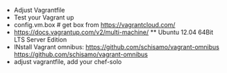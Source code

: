 * Adjust Vagrantfile
* Test your Vagrant up
* config.vm.box  # get box from https://vagrantcloud.com/
* https://docs.vagrantup.com/v2/multi-machine/
** Ubuntu 12.04 64Bit LTS Server Edition
* INstall Vagrant omnibus: https://github.com/schisamo/vagrant-omnibus
https://github.com/schisamo/vagrant-omnibus
* adjust vagrantfile, add your chef-solo